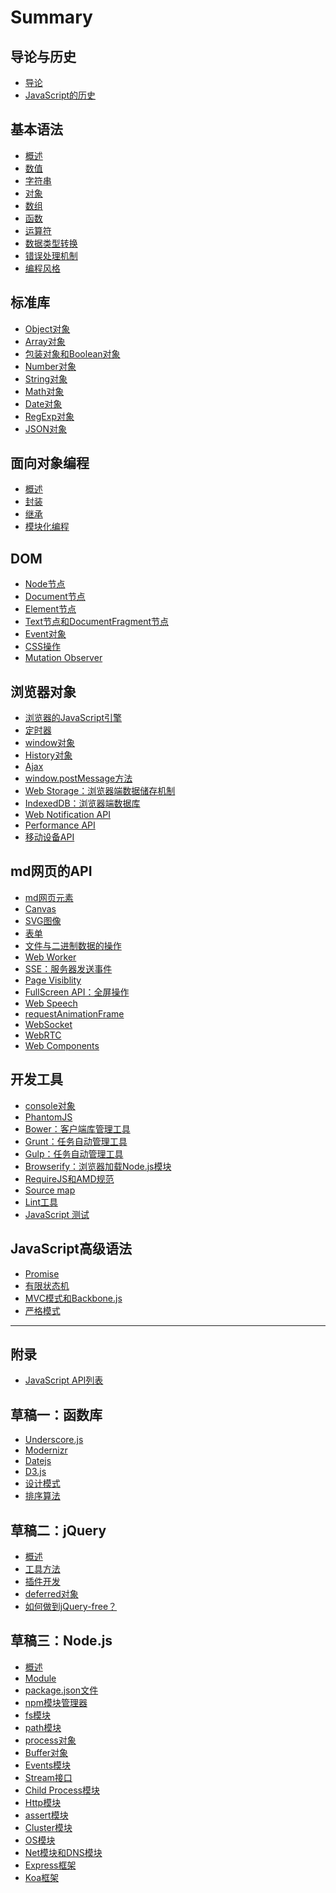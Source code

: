 # Summary

<h2 id="introduction">导论与历史</h2>

- [导论](introduction/intro.md)
- [JavaScript的历史](introduction/history.md)

<h2 id="grammar">基本语法</h2>

- [概述](grammar/basic.md)
- [数值](grammar/number.md)
- [字符串](grammar/string.md)
- [对象](grammar/object.md)
- [数组](grammar/array.md)
- [函数](grammar/function.md)
- [运算符](grammar/operator.md)
- [数据类型转换](grammar/conversion.md)
- [错误处理机制](grammar/error.md)
- [编程风格](grammar/style.md)

<h2 id="stdlib">标准库</h2>

- [Object对象](stdlib/object.md)
- [Array对象](stdlib/array.md)
- [包装对象和Boolean对象](stdlib/wrapper.md)
- [Number对象](stdlib/number.md)
- [String对象](stdlib/string.md)
- [Math对象](stdlib/math.md)
- [Date对象](stdlib/date.md)
- [RegExp对象](stdlib/regexp.md)
- [JSON对象](stdlib/json.md)

<h2 id="oop">面向对象编程</h2>

- [概述](oop/basic.md)
- [封装](oop/encapsulation.md)
- [继承](oop/inheritance.md)
- [模块化编程](oop/module.md)

<h2 id="dom">DOM</h2>

- [Node节点](dom/node.md)
- [Document节点](dom/document.md)
- [Element节点](dom/element.md)
- [Text节点和DocumentFragment节点](dom/text.md)
- [Event对象](dom/event.md)
- [CSS操作](dom/css.md)
- [Mutation Observer](dom/mutationobserver.md)

<h2 id="bom">浏览器对象</h2>

- [浏览器的JavaScript引擎](bom/engine.md)
- [定时器](bom/timer.md)
- [window对象](bom/window.md)
- [History对象](bom/history.md)
- [Ajax](bom/ajax.md)
- [window.postMessage方法](bom/windowpostmessage.md)
- [Web Storage：浏览器端数据储存机制](bom/webstorage.md)
- [IndexedDB：浏览器端数据库](bom/indexeddb.md)
- [Web Notification API](bom/notification.md)
- [Performance API](bom/performance.md)
- [移动设备API](bom/mobile.md)

<h2 id="mdapi">md网页的API</h2>

- [md网页元素](mdapi/elements.md)
- [Canvas](mdapi/canvas.md)
- [SVG图像](mdapi/svg.md)
- [表单](mdapi/form.md)
- [文件与二进制数据的操作](mdapi/file.md)
- [Web Worker](mdapi/webworker.md)
- [SSE：服务器发送事件](mdapi/eventsource.md)
- [Page Visiblity](mdapi/pagevisibility.md)
- [FullScreen API：全屏操作](mdapi/fullscreen.md)
- [Web Speech](mdapi/webspeech.md)
- [requestAnimationFrame](mdapi/requestanimationframe.md)
- [WebSocket](mdapi/websocket.md)
- [WebRTC](mdapi/webrtc.md)
- [Web Components](mdapi/webcomponents.md)

<h2 id="tool">开发工具</h2>

- [console对象](tool/console.md)
- [PhantomJS](tool/phantomjs.md)
- [Bower：客户端库管理工具](tool/bower.md)
- [Grunt：任务自动管理工具](tool/grunt.md)
- [Gulp：任务自动管理工具](tool/gulp.md)
- [Browserify：浏览器加载Node.js模块](tool/browserify.md)
- [RequireJS和AMD规范](tool/requirejs.md)
- [Source map](tool/sourcemap.md)
- [Lint工具](tool/lint.md)
- [JavaScript 测试](tool/testing.md)

<h2 id="advanced">JavaScript高级语法</h2>

- [Promise](advanced/promise.md)
- [有限状态机](advanced/fsm.md)
- [MVC模式和Backbone.js](advanced/backbonejs.md)
- [严格模式](advanced/strict.md)

<hr></hr>

<h2 id="appendix">附录</h2>

- [JavaScript API列表](appendix/api.md)

<h2 id="library">草稿一：函数库</h2>

- [Underscore.js](library/underscore.md)
- [Modernizr](library/modernizr.md)
- [Datejs](library/datejs.md)
- [D3.js](library/d3.md)
- [设计模式](library/designpattern.md)
- [排序算法](library/sorting.md)

<h2 id="jquery">草稿二：jQuery</h2>

- [概述](jquery/basic.md)
- [工具方法](jquery/utility.md)
- [插件开发](jquery/plugin.md)
- [deferred对象](jquery/deferred.md)
- [如何做到jQuery-free？](jquery/jquery-free.md)

<h2 id="nodejs">草稿三：Node.js</h2>

- [概述](nodejs/basic.md)
- [Module](nodejs/module.md)
- [package.json文件](nodejs/packagejson.md)
- [npm模块管理器](nodejs/npm.md)
- [fs模块](nodejs/fs.md)
- [path模块](nodejs/path.md)
- [process对象](nodejs/process.md)
- [Buffer对象](nodejs/buffer.md)
- [Events模块](nodejs/events.md)
- [Stream接口](nodejs/stream.md)
- [Child Process模块](nodejs/child-process.md)
- [Http模块](nodejs/http.md)
- [assert模块](nodejs/assert.md)
- [Cluster模块](nodejs/cluster.md)
- [OS模块](nodejs/os.md)
- [Net模块和DNS模块](nodejs/net.md)
- [Express框架](nodejs/express.md)
- [Koa框架](nodejs/koa.md)